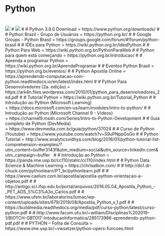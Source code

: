 
# 
# Python
#
<img src="python-lybraries-frameworks.jpg">
#
<img src="python-lybraries-frameworks2.jpg">
#
# Python 3.8.0 Download = https://www.python.org/downloads/
#
# Python Brazil - Grupo de Usuários = https://python.org.br/
#
# Google Groups - Python Brasil = https://groups.google.com/forum/#!forum/python-brasil
#
# IDEs para Python = https://wiki.python.org.br/IdesPython
#
# Python Para Web = https://wiki.python.org.br/PythonParaWeb
#
# Python para quem está começando = https://python.org.br/introducao/
# 
# Aprenda a programar Python = https://wiki.python.org.br/AprendaProgramar
#
# Eventos Python Brasil = https://python.org.br/eventos/
#
# Python Apostila Online = https://aprendendo-computacao-com-python.readthedocs.io/en/latest/index.html
# 
# Python Para Desenvolvedores (2a. edição) = https://ark4n.files.wordpress.com/2010/01/python_para_desenvolvedores_2ed.pdf
#
# Tutorial Python = https://wiki.python.org.br/Tutorial_Python
#
# Introdução ao Python (Microsoft Learning) = https://docs.microsoft.com/en-us/learn/modules/intro-to-python/
#
# Introdução ao Python (Microsoft Channel 9 - Videos) = https://channel9.msdn.com/Series/Intro-to-Python-Development
# 
# Guia completo de Python (DevMedia) = https://www.devmedia.com.br/guia/python/37024
#
# Curso de Python (Youtube) = https://www.youtube.com/watch?v=S9uPNppGsGo
#
# Python Tutorial = http://www.analyticsvidhya.com/blog/2016/01/python-tutorial-list-comprehension-examples/?utm_content=buffer3143f&utm_medium=social&utm_source=linkedin.com&utm_campaign=buffer  
#
# Introdução ao Python = https://panda.ime.usp.br/cc110/static/cc110/index.html
#
# Python Data Science & Machine Learning = https://chrisalbon.com/
#
# http://do1.dr-chuck.com/pythonlearn/PT_br/pythonlearn.pdf 
#
# https://www.caelum.com.br/apostila/apostila-python-orientacao-a-objetos.pdf
#
# http://antigo.scl.ifsp.edu.br/portal/arquivos/2016.05.04_Apostila_Python_-_PET_ADS_S%C3%A3o_Carlos.pdf
#
# https://www.ufsm.br/laboratorios/lumac/wp-content/uploads/sites/679/2019/08/Apostila_Python_v_1.pdf
#
# https://buildmedia.readthedocs.org/media/pdf/curso-python/latest/curso-python.pdf
#
# http://www.facom.ufu.br/~william/Disciplinas%202019-1/BIOTCH-GBT017-IntoducaoInformatica/285173966-aprendendo-python-pdf.pdf
#
# PYTHON – Folha de Consulta = https://www.ime.usp.br/~vwsetzer/python-opers-funcoes.html

#
